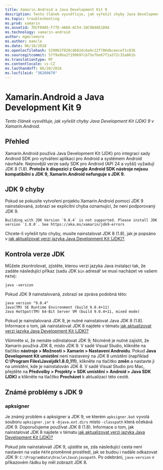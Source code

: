 ```yaml
---
title: Xamarin.Android a Java Development Kit 9
description: Tento článek vysvětluje, jak vyřešit chyby Java Development Kit (JDK) 9 v Xamarin.Android.
ms.topic: troubleshooting
ms.prod: xamarin
ms.assetid: 7DCF0985-F77D-4A68-AC54-10C9846E189A
ms.technology: xamarin-android
author: mgmclemore
ms.author: mamcle
ms.date: 06/18/2018
ms.openlocfilehash: 529062f820cd682dc6a9c22f706dbceecef1c836
ms.sourcegitcommit: 57f9a9ba2f199697cb75e7be67f1a372c35a861b
ms.translationtype: MT
ms.contentlocale: cs-CZ
ms.lasthandoff: 06/20/2018
ms.locfileid: "36269670"
---
```

# <a name="xamarinandroid-and-java-development-kit-9"></a>Xamarin.Android a Java Development Kit 9

_Tento článek vysvětluje, jak vyřešit chyby Java Development Kit (JDK) 9 v Xamarin.Android._


## <a name="overview"></a>Přehled

Xamarin.Android používá Java Development Kit (JDK) pro integraci sady Android SDK pro vytváření aplikací pro Android a systémem Android návrháře. Nejnovější verze sady SDK pro Android (API 24 a vyšší) vyžadují JDK 8 (1.8). **Protože k dispozici z Google Android SDK nástroje nejsou kompatibilní s JDK 9, Xamarin.Android nefunguje s JDK 9.**

## <a name="jdk-9-errors"></a>JDK 9 chyby

Pokud se pokusíte vytvoření projektu Xamarin.Android pomocí JDK 9 nainstalovaná, zobrazí se explicitní chyba oznamující, že není podporovaný JDK 9.

```shell
Building with JDK Version `9.0.4` is not supported. Please install JDK version `1.8.0`. See https://aka.ms/xamarin/jdk9-errors  
```

Chcete-li vyřešit tyto chyby, musíte nainstalovat JDK 8 (1.8), jak je popsáno v [jak aktualizovat verzi jazyka Java Development Kit (JDK)?](~/android/troubleshooting/questions/update-jdk.md).


## <a name="checking-the-jdk-version"></a>Kontrola verze JDK

Můžete zkontrolovat, zjistěte, kterou verzi jazyka Java instalaci tak, že zadáte následující příkaz (sadu JDK `bin` adresář se musí nacházet ve vašem `PATH`):

```shell
java -version
```

Pokud JDK 9 nainstalovaná, zobrazí se zpráva podobná této:

```shell
java version "9.0.4"
Java(TM) SE Runtime Environment (build 9.0.4+11)
Java HotSpot(TM) 64-Bit Server VM (build 9.0.4+11, mixed mode)
```

Pokud je nainstalovaná JDK 9, je nutné nainstalovat Java JDK 8 (1.8). Informace o tom, jak nainstalovat JDK 8 najdete v tématu [jak aktualizovat verzi jazyka Java Development Kit (JDK)?](~/android/troubleshooting/questions/update-jdk.md)

Všimněte si, že nemáte odinstalovat JDK 9; Nicméně je nutné zajistit, že Xamarin používá JDK 8, místo JDK 9. V sadě Visual Studio, klikněte na tlačítko **nástroje > Možnosti > Xamarin > Nastavení Androidu**. Pokud **Java Development Kit umístění** není nastavený na JDK 8 umístění (například **C:\\Program Files\\Java\\jdk1.8.0_111**), klikněte na tlačítko **změn**  a nastavte ji na umístění, kde je nainstalován JDK 8. V sadě Visual Studio pro Mac, přejděte na **Předvolby > Projekty > SDK umístění > Android > Java SDK (JDK)** a klikněte na tlačítko **Procházet** k aktualizaci této cestě.

## <a name="known-issues-with-jdk-9"></a>Známé problémy s JDK 9

### <a name="apksigner"></a>apksigner

Je známý problém s apksigner a JDK 9, ve kterém `apksigner.bat` vyvolá souboru `apksigner.jar` s `-Djava.ext.dirs` místo `-classpath` která očekává JDK 9. Doporučujeme používat JDK 8 (1.8). Informace o tom, jak nainstalovat JDK 8 najdete v tématu [jak aktualizovat verzi jazyka Java Development Kit (JDK)?](~/android/troubleshooting/questions/update-jdk.md)

Pokud jste nainstalovali JDK 9, ujistěte se, zda následující cesta není nastaven na vaše `PATH` proměnné prostředí, jak se budou i nadále odkazovat JDK 9: `C:\ProgramData\Oracle\Java\javapath`. Po odebrání, `java-version` v příkazovém řádku by měl zobrazit JDK 8.

